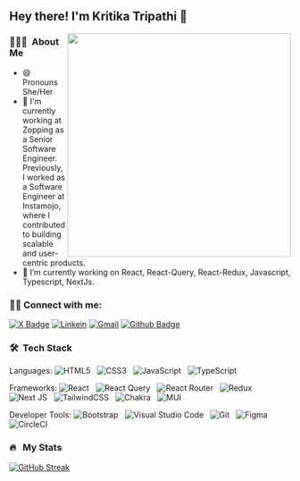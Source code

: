 <h2> Hey there! I'm Kritika Tripathi 👋</h2>

<div>
  <img align="right" src= "https://media.giphy.com/media/L1R1tvI9svkIWwpVYr/giphy.gif" width="400px"  />
</div>

<h3> 👨🏻‍💻 &nbsp;About Me </h3>

- 😄 Pronouns She/Her
- 👯 I'm currently working at Zopping as a Senior Software Engineer. Previously, I worked as a Software Engineer at Instamojo, where I contributed to building scalable and user-centric products.
- 🌱 I’m currently working on React, React-Query, React-Redux, Javascript, Typescript, NextJs.

### 🤝🏻 Connect with me:

<p>
  <a href="https://twitter.com/kri_tripathi"><img src="https://img.shields.io/badge/X-%23000000.svg?style=flat&logo=X&logoColor=white" alt="X Badge"/></a>
  <a href="https://www.linkedin.com/in/kritika-tripathi-a579b1aa/"><img src="https://img.shields.io/badge/-LINKEDIN-0077B5?style=flat&logo=Linkedin&logoColor=white" alt="Linkein"/></a>
  <a href="mailto:kritikaktripathi@gmail.com"><img src="https://img.shields.io/badge/-GMAIL-D14836?style=flat&logo=Gmail&logoColor=white" alt="Gmail"/></a>
  <a href="https://github.com/Tripathikritika/"><img src="https://img.shields.io/badge/-GITHUB-%23121011.svg?style=flat&logo=github&logoColor=white" alt="Github Badge"/></a>
</p>

<h3> 🛠 &nbsp;Tech Stack</h3>
<div>
<p >
  
   Languages:
  ![HTML5](https://img.shields.io/badge/HTML5-%23E34F26.svg?style=flate&logo=html5&logoColor=white) &nbsp;
  ![CSS3](https://img.shields.io/badge/CSS3-%231572B6.svg?style=flat&logo=css3&logoColor=white) &nbsp;
  ![JavaScript](https://img.shields.io/badge/JAVASCRIPT-%23323330.svg?style=flat&logo=Javascript&logoColor=%23F7DF1E) &nbsp;
  ![TypeScript](https://img.shields.io/badge/TYPESCRIPT-%23007ACC.svg?style=flat&logo=typescript&logoColor=white) &nbsp;
</p>
<p>
  
   Frameworks:
  ![React](https://img.shields.io/badge/REACT-%2320232a.svg?style=flat&logo=react&logoColor=%2361DAFB) &nbsp;
  ![React Query](https://img.shields.io/badge/-REACT%20QUERY-FF4154?style=flat&logo=react%20query&logoColor=white) &nbsp;
  ![React Router](https://img.shields.io/badge/REACT_ROUTER-CA4245?style=flat&logo=react-router&logoColor=white) &nbsp;
  ![Redux](https://img.shields.io/badge/REDUX-%23593d88.svg?style=flat&logo=redux&logoColor=white) &nbsp;
  ![Next JS](https://img.shields.io/badge/NEXTJS-black?style=flat&logo=next.js&logoColor=white) &nbsp;
  ![TailwindCSS](https://img.shields.io/badge/TAILWINDCSS-%2338B2AC.svg?style=flat&logo=tailwind-css&logoColor=white) &nbsp;
  ![Chakra](https://img.shields.io/badge/-CHAKRAUI-%234ED1C5.svg?style=flat&logo=chakraui&logoColor=white) &nbsp;
  ![MUI](https://img.shields.io/badge/MATERIALUI-%230081CB.svg?style=flat&logo=mui&logoColor=white) &nbsp;
</p>
<p>
  
   Developer Tools: 
  ![Bootstrap](https://img.shields.io/badge/BOOSTRAP-%238511FA.svg?style=flat&logo=bootstrap&logoColor=white) &nbsp;
  ![Visual Studio Code](https://img.shields.io/badge/VUSAUL%20STUDIO%20CODE-0078d7.svg?style=flat&logo=visual-studio-code&logoColor=white) &nbsp;
  ![Git](https://img.shields.io/badge/GIT-%23F05033.svg?style=flat&logo=git&logoColor=white) &nbsp;
  ![Figma](https://img.shields.io/badge/FIGMA-%23F24E1E.svg?style=flat&logo=figma&logoColor=white) &nbsp;
  ![CircleCI](https://img.shields.io/badge/CIRCLE%20CI-%23161616.svg?style=flat&logo=circleci&logoColor=white) &nbsp;
</p>
 
</div>

### 🔥 &nbsp; My Stats

<div>
  
 [![GitHub Streak](https://github-readme-streak-stats.herokuapp.com?user=Kritika-Tripathi&theme=dark&hide_border=true&mode=weekly)](https://git.io/streak-stats)

</div>
<br/>
<br/>
